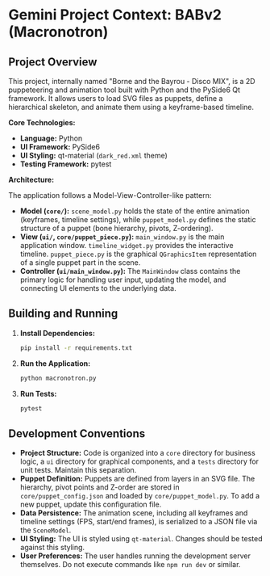 # Gemini Project Context: BABv2 (Macronotron)

## Project Overview

This project, internally named "Borne and the Bayrou - Disco MIX", is a 2D puppeteering and animation tool built with Python and the PySide6 Qt framework. It allows users to load SVG files as puppets, define a hierarchical skeleton, and animate them using a keyframe-based timeline.

**Core Technologies:**
- **Language:** Python
- **UI Framework:** PySide6
- **UI Styling:** qt-material (`dark_red.xml` theme)
- **Testing Framework:** pytest

**Architecture:**

The application follows a Model-View-Controller-like pattern:
- **Model (`core/`):** `scene_model.py` holds the state of the entire animation (keyframes, timeline settings), while `puppet_model.py` defines the static structure of a puppet (bone hierarchy, pivots, Z-ordering).
- **View (`ui/`, `core/puppet_piece.py`):** `main_window.py` is the main application window. `timeline_widget.py` provides the interactive timeline. `puppet_piece.py` is the graphical `QGraphicsItem` representation of a single puppet part in the scene.
- **Controller (`ui/main_window.py`):** The `MainWindow` class contains the primary logic for handling user input, updating the model, and connecting UI elements to the underlying data.

## Building and Running

1.  **Install Dependencies:**
    ```bash
    pip install -r requirements.txt
    ```

2.  **Run the Application:**
    ```bash
    python macronotron.py
    ```

3.  **Run Tests:**
    ```bash
    pytest
    ```

## Development Conventions

- **Project Structure:** Code is organized into a `core` directory for business logic, a `ui` directory for graphical components, and a `tests` directory for unit tests. Maintain this separation.
- **Puppet Definition:** Puppets are defined from layers in an SVG file. The hierarchy, pivot points and Z-order are stored in `core/puppet_config.json` and loaded by `core/puppet_model.py`. To add a new puppet, update this configuration file.
- **Data Persistence:** The animation scene, including all keyframes and timeline settings (FPS, start/end frames), is serialized to a JSON file via the `SceneModel`.
- **UI Styling:** The UI is styled using `qt-material`. Changes should be tested against this styling.
- **User Preferences:** The user handles running the development server themselves. Do not execute commands like `npm run dev` or similar.
